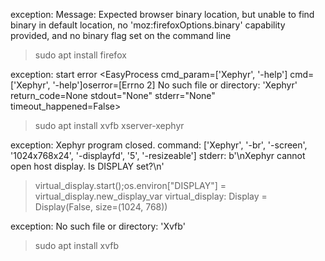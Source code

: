 exception: Message: Expected browser binary location, but unable to find binary in default location, no 'moz:firefoxOptions.binary' capability provided, and no binary flag set on the command line
> sudo apt install firefox


exception: start error <EasyProcess cmd_param=['Xephyr', '-help'] cmd=['Xephyr', '-help']oserror=[Errno 2] No such file or directory: 'Xephyr' return_code=None stdout="None" stderr="None" timeout_happened=False>
> sudo apt install xvfb xserver-xephyr


exception: Xephyr program closed. command: ['Xephyr', '-br', '-screen', '1024x768x24', '-displayfd', '5', '-resizeable'] stderr: b'\nXephyr cannot open host display. Is DISPLAY set?\n'
>virtual_display.start();os.environ["DISPLAY"] = virtual_display.new_display_var
>virtual_display: Display = Display(False, size=(1024, 768))


exception: No such file or directory: 'Xvfb' 
> sudo apt install xvfb
